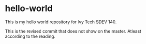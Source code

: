 # hello-world
This is my hello world repository for Ivy Tech SDEV 140.

This is the revised commit that does not show on the master.
Atleast according to the reading.
